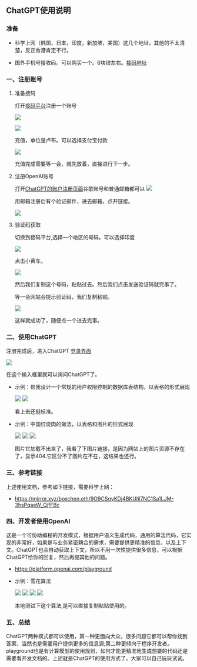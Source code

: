 ## ChatGPT使用说明

### 准备

- 科学上网（韩国，日本，印度，新加坡，美国）这几个地址。其他的不太清楚，反正香港肯定不行。

- 国外手机号接收码。可以购买一个。6块钱左右。[接码地址](https://sms-activate.org)

### 一、注册账号

1. 准备接码

	打开[接码平台](https://sms-activate.org)注册一个账号
	
	![](./接码平台注册1.png)
	
	![](./接码平台注册2.png)


	充值，单位是卢布。可以选择支付宝付款
	
	![](./充值.png)
	
	充值完成需要等一会，就先放着，直接进行下一步。
	
	
2. 注册OpenAI账号	

	打开[ChatGPT的账户注册页面](https://beta.openai.com/signup)谷歌账号和普通邮箱都可以
	![](./OpenApi.png)
	
	用邮箱注册后有个验证邮件，进去邮箱，点开链接。
	
	![](./OpenApi2.png)
	
	
3. 验证码获取

	切换到接码平台,选择一个地区的号码。可以选择印度
	
	![](./选择地区号码.png)
	
	点击小黄车。
	
	![](./等待短信.png)
	
	然后我们复制这个号码，粘贴过去。然后我们点击发送验证码就完事了。

	等一会网站会提示验证码，我们复制粘贴。
	
	![](./继续注册.png)
	
	这样就成功了，随便点一个进去完事。
	
	
### 二、使用ChatGPT

注册完成后，进入ChatGPT [登录界面](https://chat.openai.com/auth/login)

![](./开始使用.png)

在这个输入框里就可以询问ChatGPT了。

- 示例：帮我设计一个常规的用户权限控制的数据库表结构，以表格的形式展现

	![](./表结构1.png)
	![](./表结构2.png)
	
	看上去还挺标准。
	
- 示例：中国红烧肉的做法，以表格和图片的形式展现

	![](./红烧肉1.png)
	![](./红烧肉2.png)
	![](./红烧肉3.png)
	
	图片它加载不出来了，我看了下图片链接，是因为网站上的图片资源不存在了，显示404.它区分不了图片在不在，这结果也还行。
	


### 三、参考链接

上述使用文档，参考如下链接，需要科学上网：

- https://mirror.xyz/boxchen.eth/9O9CSqyKDj4BKUIil7NC1Sa1LJM-3hsPqaeW_QjfFBc

### 四、开发者使用OpenAI

这是一个可协助编程的开发模式，根据用户语义生成代码，通用的算法代码，它实现的非常好，如果是与业务紧密耦合的需求，需要提供更精准的信息，以及上下文。ChatGPT也会自动获取上下文，所以不用一次性提供很多信息，可以根据ChatGPT给你的回复，然后再提其他的问题。

- https://platform.openai.com/playground
- 示例：雪花算法

	![](./雪花算法1.png)
	![](./雪花算法2.png)
	![](./雪花算法3.png)
	![](./雪花算法4.png)
	
	本地测试下这个算法,是可以直接复制粘贴使用的。
	

### 五、总结

ChatGPT两种模式都可以使用，第一种更面向大众，很多问题它都可以帮你找到答案，当然也是需要用户提供更多的信息源;第二种更倾向于程序开发者。playground也是有计算模型的使用规则，如何才能更精准地生成想要的代码还是需要看开发文档的。上述就是ChatGPT的使用方式了，大家可以自己玩玩试试。